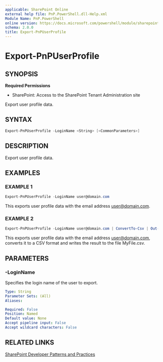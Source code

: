```yaml
---
applicable: SharePoint Online
external help file: PnP.PowerShell.dll-Help.xml
Module Name: PnP.PowerShell
online version: https://docs.microsoft.com/powershell/module/sharepoint-pnp/export-pnpuserprofile
schema: 2.0.0
title: Export-PnPUserProfile
---
```


# Export-PnPUserProfile

## SYNOPSIS

**Required Permissions**

* SharePoint: Access to the SharePoint Tenant Administration site

Export user profile data.

## SYNTAX

```powershell
Export-PnPUserProfile -LoginName <String> [<CommonParameters>]
```

## DESCRIPTION

Export user profile data.


## EXAMPLES

### EXAMPLE 1
```powershell
Export-PnPUserProfile -LoginName user@domain.com 
```

This exports user profile data with the email address user@domain.com.

### EXAMPLE 2
```powershell
Export-PnPUserProfile -LoginName user@domain.com | ConvertTo-Csv | Out-File MyFile.csv
```

This exports user profile data with the email address user@domain.com, converts it to a CSV format and writes the result to the file MyFile.csv.

## PARAMETERS

### -LoginName
Specifies the login name of the user to export.

```yaml
Type: String
Parameter Sets: (All)
Aliases:

Required: False
Position: Named
Default value: None
Accept pipeline input: False
Accept wildcard characters: False
```

## RELATED LINKS

[SharePoint Developer Patterns and Practices](https://aka.ms/sppnp)